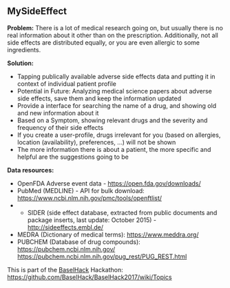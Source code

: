 ## MySideEffect


**Problem:**
There is a lot of medical research going on, but usually there is no real information about it other than on the prescription. Additionally, not all side effects are distributed equally, or you are even allergic to some ingredients.

**Solution:**
* Tapping publically available adverse side effects data and putting it in context of individual patient profile
* Potential in Future: Analyzing medical science papers about adverse side effects, save them and keep the information updated
* Provide a interface for searching the name of a drug, and showing old and new information about it
* Based on a Symptom, showing relevant drugs and the severity and frequency of their side effects
* If you create a user-profile, drugs irrelevant for you (based on allergies, location (availability), preferences, ...) will not be shown
* The more information there is about a patient, the more specific and helpful are the suggestions going to be


**Data resources:**
* OpenFDA Adverse event data - https://open.fda.gov/downloads/
* PubMed (MEDLINE) - API for bulk download: https://www.ncbi.nlm.nih.gov/pmc/tools/openftlist/
* * SIDER (side effect database, extracted from public documents and package inserts, last update: October 2015) - http://sideeffects.embl.de/
* MEDRA (Dictionary of medical terms): https://www.meddra.org/
* PUBCHEM (Database of drug compounds): https://pubchem.ncbi.nlm.nih.gov/ https://pubchem.ncbi.nlm.nih.gov/pug_rest/PUG_REST.html

This is part of the [BaselHack](baselhack.ch) Hackathon: https://github.com/BaselHack/BaselHack2017/wiki/Topics 
